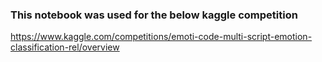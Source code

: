 ### This notebook was used for the below kaggle competition
https://www.kaggle.com/competitions/emoti-code-multi-script-emotion-classification-rel/overview
